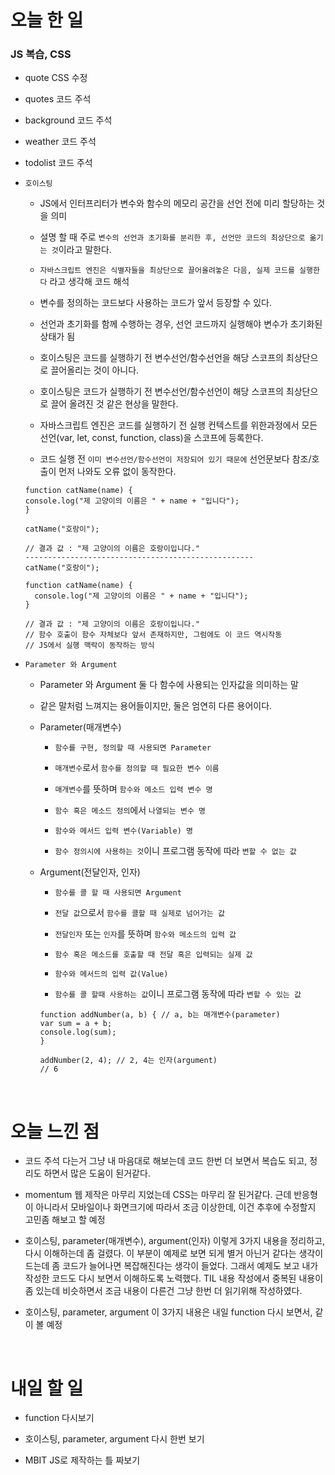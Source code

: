 # 오늘 한 일

### JS 복습, CSS

- quote CSS 수정

- quotes 코드 주석

- background 코드 주석

- weather 코드 주석

- todolist 코드 주석

- `호이스팅`

  - JS에서 인터프리터가 변수와 함수의 메모리 공간을 선언 전에 미리 할당하는 것을 의미

  - 설명 할 때 주로 `변수의 선언과 초기화를 분리한 후, 선언만 코드의 최상단으로 옮기는 것`이라고 말한다.

  - `자바스크립트 엔진은 식별자들을 최상단으로 끌어올려놓은 다음, 실제 코드를 실행한다` 라고 생각해 코드 해석

  - 변수를 정의하는 코드보다 사용하는 코드가 앞서 등장할 수 있다.

  - 선언과 초기화를 함께 수행하는 경우, 선언 코드까지 실행해야 변수가 초기화된 상태가 됨

  - 호이스팅은 코드를 실행하기 전 변수선언/함수선언을 해당 스코프의 최상단으로 끌어올리는 것이 아니다.

  - 호이스팅은 코드가 실행하기 전 변수선언/함수선언이 해당 스코프의 최상단으로 끌어 올려진 것 같은 현상을 말한다.

  - 자바스크립트 엔진은 코드를 실행하기 전 실행 컨텍스트를 위한과정에서 모든 선언(var, let, const, function, class)을 스코프에 등록한다.

  - 코드 실행 전 `이미 변수선언/함수선언이 저장되어 있기 때문에` 선언문보다 참조/호출이 먼저 나와도 오류 없이 동작한다.

  ```
  function catName(name) {
  console.log("제 고양이의 이름은 " + name + "입니다");
  }

  catName("호랑이");

  // 결과 값 : "제 고양이의 이름은 호랑이입니다."
  ---------------------------------------------------
  catName("호랑이");

  function catName(name) {
    console.log("제 고양이의 이름은 " + name + "입니다");
  }

  // 결과 값 : "제 고양이의 이름은 호랑이입니다."
  // 함수 호출이 함수 자체보다 앞서 존재하지만, 그럼에도 이 코드 역시작동
  // JS에서 실행 맥락이 동작하는 방식
  ```

- `Parameter 와 Argument`

  - Parameter 와 Argument 둘 다 함수에 사용되는 인자값을 의미하는 말

  - 같은 말처럼 느껴지는 용어들이지만, 둘은 엄연히 다른 용어이다.

  - Parameter(매개변수)

    - `함수를 구현, 정의할 때 사용되면 Parameter`

    - `매개변수`로서 `함수를 정의할 때 필요한 변수 이름`

    - `매개변수`를 뜻하며 `함수와 메소드 입력 변수 명`

    - `함수 혹은 메소드 정의`에서 `나열되는 변수 명`

    - `함수와 메서드 입력 변수(Variable) 명`

    - `함수 정의시에 사용하는 것`이니 프로그램 동작에 따라 `변할 수 없는 값`

  - Argument(전달인자, 인자)

    - `함수를 콜 할 때 사용되면 Argument`

    - `전달 값`으로서 `함수를 콜할 때 실제로 넘어가는 값`

    - `전달인자` 또는 `인자`를 뜻하며 `함수와 메소드의 입력 값`

    - `함수 혹은 메소드를 호출할 때 전달 혹은 입력되는 실제 값`

    - `함수와 메서드의 입력 값(Value)`

    - `함수를 콜 할때 사용하는 값`이니 프로그램 동작에 따라 `변할 수 있는 값`

    ```
    function addNumber(a, b) { // a, b는 매개변수(parameter)
    var sum = a + b;
    console.log(sum);
    }

    addNumber(2, 4); // 2, 4는 인자(argument)
    // 6
    ```

  <br />

# 오늘 느낀 점

- 코드 주석 다는거 그냥 내 마음대로 해보는데 코드 한번 더 보면서 복습도 되고, 정리도 하면서 많은 도움이 된거같다.

- momentum 웹 제작은 마무리 지었는데 CSS는 마무리 잘 된거같다. 근데 반응형이 아니라서 모바일이나 화면크기에 따라서 조금 이상한데, 이건 추후에 수정할지 고민좀 해보고 할 예정

- 호이스팅, parameter(매개변수), argument(인자) 이렇게 3가지 내용을 정리하고, 다시 이해하는데 좀 걸렸다. 이 부분이 예제로 보면 되게 별거 아닌거 같다는 생각이 드는데 좀 코드가 늘어나면 복잡해진다는 생각이 들었다. 그래서 예제도 보고 내가 작성한 코드도 다시 보면서 이해하도록 노력했다. TIL 내용 작성에서 중복된 내용이 좀 있는데 비슷하면서 조금 내용이 다른건 그냥 한번 더 읽기위해 작성하였다.

- 호이스팅, parameter, argument 이 3가지 내용은 내일 function 다시 보면서, 같이 볼 예정

<br />

# 내일 할 일

- function 다시보기

- 호이스팅, parameter, argument 다시 한번 보기

- MBIT JS로 제작하는 틀 짜보기
